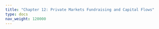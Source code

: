 ```yaml
---
title: "Chapter 12: Private Markets Fundraising and Capital Flows"
type: docs
nav_weight: 120000
---
```

